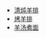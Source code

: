 - [清炖羊排](/build/所有记录/20200419清炖羊排.md)
- [烤羊排](/build/所有记录/20200419烤羊排.md)
- [羊汤煮面](/build/所有记录/20200420羊汤煮面.md)

